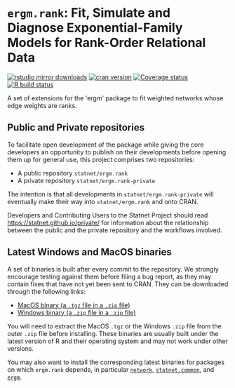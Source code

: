 # `ergm.rank`: Fit, Simulate and Diagnose Exponential-Family Models for Rank-Order Relational Data

[![rstudio mirror downloads](https://cranlogs.r-pkg.org/badges/ergm.rank?color=2ED968)](https://cranlogs.r-pkg.org/)
[![cran version](https://www.r-pkg.org/badges/version/ergm.rank)](https://cran.r-project.org/package=ergm.rank)
[![Coverage status](https://codecov.io/gh/statnet/ergm.rank/branch/master/graph/badge.svg)](https://codecov.io/github/statnet/ergm.rank?branch=master)
[![R build status](https://github.com/statnet/ergm.rank/workflows/R-CMD-check/badge.svg)](https://github.com/statnet/ergm.rank/actions)

A set of extensions for the 'ergm' package to fit weighted networks whose edge weights are ranks.

## Public and Private repositories

To facilitate open development of the package while giving the core developers an opportunity to publish on their developments before opening them up for general use, this project comprises two repositories:
* A public repository `statnet/ergm.rank`
* A private repository `statnet/ergm.rank-private`

The intention is that all developments in `statnet/ergm.rank-private` will eventually make their way into `statnet/ergm.rank` and onto CRAN.

Developers and Contributing Users to the Statnet Project should read https://statnet.github.io/private/ for information about the relationship between the public and the private repository and the workflows involved.

## Latest Windows and MacOS binaries

A set of binaries is built after every commit to the repository. We strongly encourage testing against them before filing a bug report, as they may contain fixes that have not yet been sent to CRAN. They can be downloaded through the following links:

* [MacOS binary (a `.tgz` file in a `.zip` file)](https://nightly.link/statnet/ergm.rank/workflows/R-CMD-check.yaml/master/macOS-rrelease-binaries.zip)
* [Windows binary (a `.zip` file in a `.zip` file)](https://nightly.link/statnet/ergm.rank/workflows/R-CMD-check.yaml/master/Windows-rrelease-binaries.zip)

You will need to extract the MacOS `.tgz` or the Windows `.zip` file from the outer `.zip` file before installing. These binaries are usually built under the latest version of R and their operating system and may not work under other versions.

You may also want to install the corresponding latest binaries for packages on which `ergm.rank` depends, in particular [`network`](https://github.com/statnet/network), [`statnet.common`](https://github.com/statnet/statnet.common), and [`ergm`](https://github.com/statnet/ergm).
